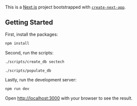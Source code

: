 This is a [Next.js](https://nextjs.org/) project bootstrapped with [`create-next-app`](https://github.com/vercel/next.js/tree/canary/packages/create-next-app).

## Getting Started

First, install the packages:
```bash
npm install
```

Second, run the scripts:
```bash
./scripts/create_db sectech

./scripts/populate_db

```

Lastly, run the development server:

```bash
npm run dev
```

Open [http://localhost:3000](http://localhost:3000) with your browser to see the result.
